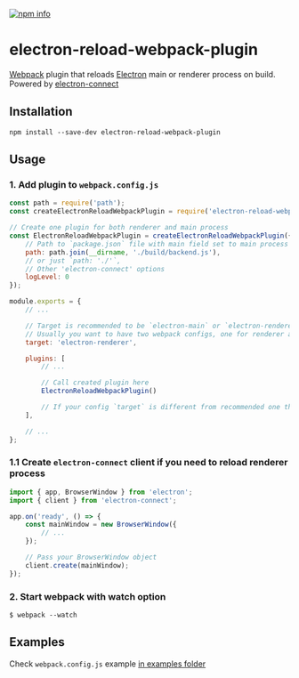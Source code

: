 [npm_img]: https://img.shields.io/npm/v/electron-reload-webpack-plugin.svg?style=flat-square
[npm_site]: https://www.npmjs.org/package/electron-reload-webpack-plugin

[![npm info][npm_img]][npm_site]

# electron-reload-webpack-plugin

[Webpack](https://webpack.js.org/) plugin that reloads [Electron](https://electronjs.org/) main or renderer process on build. Powered by [electron-connect](https://github.com/Quramy/electron-connect)

## Installation

```
npm install --save-dev electron-reload-webpack-plugin
```

## Usage

### 1. Add plugin to `webpack.config.js`

```javascript
const path = require('path');
const createElectronReloadWebpackPlugin = require('electron-reload-webpack-plugin');

// Create one plugin for both renderer and main process
const ElectronReloadWebpackPlugin = createElectronReloadWebpackPlugin({
    // Path to `package.json` file with main field set to main process file path, or just main process file path
    path: path.join(__dirname, './build/backend.js'),
    // or just `path: './'`,
    // Other 'electron-connect' options
    logLevel: 0
});

module.exports = {
    // ...

    // Target is recommended to be `electron-main` or `electron-renderer`
    // Usually you want to have two webpack configs, one for renderer and other one for main process
    target: 'electron-renderer',

    plugins: [
        // ...

        // Call created plugin here
        ElectronReloadWebpackPlugin()

        // If your config `target` is different from recommended one then you should also specify it like this `ElectronReloadWebpackPlugin('electron-renderer')`
    ],

    // ...
};
```

### 1.1 Create `electron-connect` client if you need to reload renderer process

```javascript
import { app, BrowserWindow } from 'electron';
import { client } from 'electron-connect';

app.on('ready', () => {
    const mainWindow = new BrowserWindow({
        // ...
    });

    // Pass your BrowserWindow object
    client.create(mainWindow);
});
```

### 2. Start webpack with watch option

```
$ webpack --watch
```

## Examples

Check `webpack.config.js` example [in examples folder](examples/webpack.config.js)
